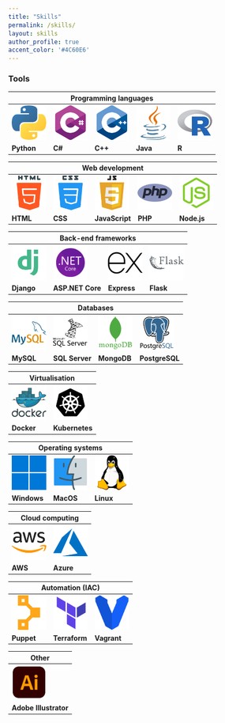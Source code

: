 ```yaml
---
title: "Skills"
permalink: /skills/
layout: skills
author_profile: true
accent_color: '#4C60E6'
---
```


<!-- <div id="general">

<h3>Problem-solving skills</h3>
<p>I have excellent logical and technical thinking skills. Wherever a problem arises, I tend to find what the issue is by going over an error and resolving it by knowing how. If I could not fix it, I asked my other team members about the problem or researched the internet for solutions. These problem-solving skills extend my knowledge and are essential in the Information Technology sector.</p>

<h3>Documentation</h3>
<p>I find documentation is significant for anything. Whenever someone replaces my position, I always keep excellent documentation on everything. My type of documentation is to have a document full of step-by-step instructions and comments on every line in the code on how and why it works. It is essential for the next person taking over from me to know what it means, especially if they have no experience.</p>

<h3>Patience</h3>
<p>I find patience very critical. In my course paper, I was paired up with someone who is a self-claimed slow typer. That does not concern me because I can wait for them to finish what they are doing before moving on to the next task. During that time, I can do something else related to the project. This skill is essential within the Information Technology sector as you can be paired up with someone different.</p>

<h3>Communication</h3>
<p>Communication is an essential skill in general. I have the skills to communicate with people in a nice and efficiently matter. When working in retail, there were times with having to deal with customer complaints. I deal with them or let the people above me deal with them if I don’t know how to respond. During the meetings with my client, I ask precise questions. This is to ensure they get a good result in the end.</p>

<h3>Working as a team</h3>
<p>I love working as a team because I can collaborate and share my ideas with other people. I have worked in different team environments between studying and working in retail; I need to work efficiently with others to achieve the same goals as the rest of my team members, including communicating, delegating and being friendly to them. I enjoy making new friends as part of this skill set.</p>

<h3>Other skills</h3>
<ul>
  <li>Understand stakeholders' user requirements and turn them into solutions efficiently.</li>
  <li>Successfully meet deadlines for projects by submitting assignments on time.</li>
  <li>Able to find related work for possible solutions and handle team members’ feedback.</li>
  <li>Communicated with other team members by bringing up ideas and assigning tasks to complete between individuals.</li>
</ul>

</div>

<div id="technical" class="hide-at-first">
<h3 id="technical-section">Technical skills</h3>
<ul>
  <li>Utilised productive and team-collaborative software such as Microsoft 365, Google Workplace and Zoom.</li>
  <li>Knowledge of algorithms and data structures.</li>
  <li>Created REST and GraphQL services and integrated them using an ActiveMQ message broker and Apache Camel to route the messages to their destinations.</li>
</ul>

<h3 id="technical-section">Programming</h3>
<ul>
  <li>Understands the SOLID principles</li>
  <li>Knowledge of algorithms and data structures.</li>
  <li>Created REST and GraphQL services and integrated them using an ActiveMQ message broker and Apache Camel to route the messages to their destinations.</li>
</ul>

<h3>Agile</h3>
<ul>
  <li>Understands the SOLID principles</li>
  <li>Knowledge of algorithms and data structures.</li>
  <li>Created REST and GraphQL services and integrated them using an ActiveMQ message broker and Apache Camel to route the messages to their destinations.</li>
</ul>

<h3>Clients</h3>
<ul>
  <li>Understands the SOLID principles</li>
  <li>Knowledge of algorithms and data structures.</li>
  <li>Created REST and GraphQL services and integrated them using an ActiveMQ message broker and Apache Camel to route the messages to their destinations.</li>
</ul>

<h3>Project management</h3>
<ul>
  <li>Understands the SOLID principles</li>
  <li>Knowledge of algorithms and data structures.</li>
  <li>Created REST and GraphQL services and integrated them using an ActiveMQ message broker and Apache Camel to route the messages to their destinations.</li>
</ul>

</div> -->

<!-- UNCOMMENT LINE BELOW WHEN COMPLETED -->
<!-- <div id="tools" class="hide-at-first"> -->
<div id="tools">

  <h3 id="tools-section">Tools</h3>
  <table class="skills-table">
    <thead>
    <tr>
      <th colspan="5"><strong>Programming languages</strong></th>
    </tr>
    </thead>
    <tbody>
    <tr>
      <td><img class="centre-aligned" src="/images/ts-icons/programming/python.png" alt="image not found" width="70px"></td>
      <td><img class="centre-aligned" src="/images/ts-icons/programming/c-sharp.png" alt="image not found" width="70px"></td>
      <td><img class="centre-aligned" src="/images/ts-icons/programming/c-.png" alt="image not found" width="70px"></td>
      <td><img class="centre-aligned" src="/images/ts-icons/programming/java.png" alt="image not found" width="70px"></td>
      <td><img class="centre-aligned" src="/images/ts-icons/programming/r.png" alt="image not found" width="70px"></td>
    </tr>
    <tr>
      <td><strong>Python</strong></td>
      <td><strong>C#</strong></td>
      <td><strong>C++</strong></td>
      <td><strong>Java</strong></td>
      <td><strong>R</strong></td>
    </tr>
    </tbody>
  </table>

  <table class="skills-table">
    <thead>
    <tr>
      <th colspan="5"><strong>Web development</strong></th>
    </tr>
    </thead>
    <tbody>
    <tr>
      <td><img class="centre-aligned" src="/images/ts-icons/web/html-5.png" alt="image not found" width="70px"></td>
      <td><img class="centre-aligned" src="/images/ts-icons/web/css.png" alt="image not found" width="70px"></td>
      <td><img class="centre-aligned" src="/images/ts-icons/web/javascript.png" alt="image not found" width="70px"></td>
      <td><img class="centre-aligned" src="/images/ts-icons/web/php.png" alt="image not found" width="70px"></td>
      <td><img class="centre-aligned" src="/images/ts-icons/web/node.png" alt="image not found" width="70px"></td>
    </tr>
    <tr>
      <td><strong>HTML</strong></td>
      <td><strong>CSS</strong></td>
      <td><strong>JavaScript</strong></td>
      <td><strong>PHP</strong></td>
      <td><strong>Node.js</strong></td>
    </tr>
    </tbody>
  </table>

  <table class="skills-table">
    <thead>
    <tr>
      <th colspan="4"><strong>Back-end frameworks</strong></th>
    </tr>
    </thead>
    <tbody>
    <tr>
      <td><img class="centre-aligned" src="/images/ts-icons/web/frameworks/django.png" alt="image not found" width="70px"></td>
      <td><img class="centre-aligned" src="/images/ts-icons/web/frameworks/net.png" alt="image not found" width="70px"></td>
      <td><img class="centre-aligned" src="/images/ts-icons/web/frameworks/express.js.png" alt="image not found" width="70px"></td>
      <td><img class="centre-aligned" src="/images/ts-icons/web/frameworks/flask.png" alt="image not found" width="70px"></td>
    </tr>
    <tr>
      <td><strong>Django</strong></td>
      <td><strong>ASP.NET Core</strong></td>
      <td><strong>Express</strong></td>
      <td><strong>Flask</strong></td>
    </tr>
    </tbody>
  </table>

  <table class="skills-table">
    <thead>
    <tr>
      <th colspan="4"><strong>Databases</strong></th>
    </tr>
    </thead>
    <tbody>
    <tr>
      <td><img class="centre-aligned" src="/images/ts-icons/database/mysql.png" alt="image not found" width="70px"></td>
      <td><img class="centre-aligned" src="/images/ts-icons/database/sql-server.png" alt="image not found" width="70px"></td>
      <td><img class="centre-aligned" src="/images/ts-icons/database/mongodb.png" alt="image not found" width="70px"></td>
      <td><img class="centre-aligned" src="/images/ts-icons/database/postgresql.png" alt="image not found" width="70px"></td>
    </tr>
    <tr>
      <td><strong>MySQL</strong></td>
      <td><strong>SQL Server</strong></td>
      <td><strong>MongoDB</strong></td>
      <td><strong>PostgreSQL</strong></td>
    </tr>
    </tbody>
  </table>

  <table class="skills-table">
    <thead>
    <tr>
      <th colspan="2"><strong>Virtualisation</strong></th>
    </tr>
    </thead>
    <tbody>
    <tr>
      <td><img class="centre-aligned" src="/images/ts-icons/virtualisation/docker.png" alt="image not found" width="70px"></td>
      <td><img class="centre-aligned" src="/images/ts-icons/virtualisation/kubernetes.png" alt="image not found" width="70px"></td>
    </tr>
    <tr>
      <td><strong>Docker</strong></td>
      <td><strong>Kubernetes</strong></td>
    </tr>
    </tbody>
  </table>

  <table class="skills-table">
    <thead>
    <tr>
      <th colspan="3"><strong>Operating systems</strong></th>
    </tr>
    </thead>
    <tbody>
    <tr>
      <td><img class="centre-aligned" src="/images/ts-icons/os/windows.png" alt="image not found" width="70px"></td>
      <td><img class="centre-aligned" src="/images/ts-icons/os/macos.png" alt="image not found" width="70px"></td>
      <td><img class="centre-aligned" src="/images/ts-icons/os/linux.png" alt="image not found" width="70px"></td>
    </tr>
    <tr>
      <td><strong>Windows</strong></td>
      <td><strong>MacOS</strong></td>
      <td><strong>Linux</strong></td>
    </tr>
    </tbody>
  </table>

  <table class="skills-table">
    <thead>
    <tr>
      <th colspan="2"><strong>Cloud computing</strong></th>
    </tr>
    </thead>
    <tbody>
    <tr>
      <td><img class="centre-aligned" src="/images/ts-icons/cloud/amazon-aws.png" alt="image not found" width="70px"></td>
      <td><img class="centre-aligned" src="/images/ts-icons/cloud/azure.png" alt="image not found" width="70px"></td>
    </tr>
    <tr>
      <td><strong>AWS</strong></td>
      <td><strong>Azure</strong></td>
    </tr>
    </tbody>
  </table>

  <table class="skills-table">
    <thead>
    <tr>
      <th colspan="3"><strong>Automation (IAC)</strong></th>
    </tr>
    </thead>
    <tbody>
    <tr>
      <td><img class="centre-aligned" src="/images/ts-icons/automation/puppet.png" alt="image not found" width="70px"></td>
      <td><img class="centre-aligned" src="/images/ts-icons/automation/terraform.png" alt="image not found" width="70px"></td>
      <td><img class="centre-aligned" src="/images/ts-icons/automation/vagrant.png" alt="image not found" width="70px"></td>
    </tr>
    <tr>
      <td><strong>Puppet</strong></td>
      <td><strong>Terraform</strong></td>
      <td><strong>Vagrant</strong></td>
    </tr>
    </tbody>
  </table>

  <table class="skills-table">
    <thead>
    <tr>
      <th colspan="1"><strong>Other</strong></th>
    </tr>
    </thead>
    <tbody>
    <tr>
      <td><img class="centre-aligned" src="/images/ts-icons/other/adobe-illustrator.png" alt="image not found" width="70px"></td>
    </tr>
    <tr>
      <td><strong>Adobe Illustrator</strong></td>
    </tr>
    </tbody>
  </table>

</div>